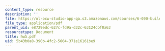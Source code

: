 ```yaml
---
content_type: resource
description: ''
file: https://ol-ocw-studio-app-qa.s3.amazonaws.com/courses/6-090-building-programming-experience-a-lead-in-to-6-001-january-iap-2005/5b43b0a0390b4fc25604371e16161be9_hw5.pdf
file_type: application/pdf
parent_uid: e8729edc-627c-fd9a-d32c-63124cbf0a63
resourcetype: Document
title: hw5.pdf
uid: 5b43b0a0-390b-4fc2-5604-371e16161be9
---
```

